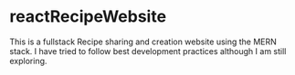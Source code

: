 # reactRecipeWebsite
This is a fullstack Recipe sharing and creation website using the MERN stack. I have tried to follow best development practices although I am still exploring. 
